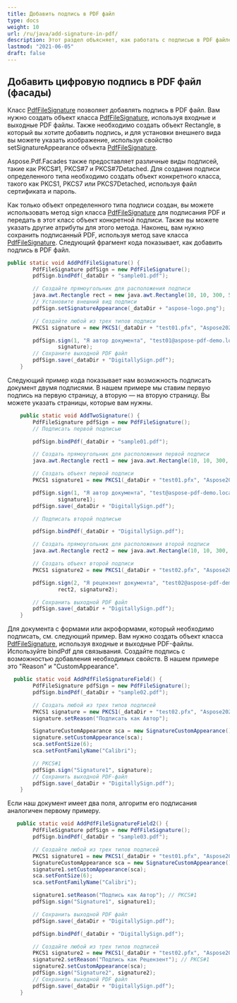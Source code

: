 ```yaml
---
title: Добавить подпись в PDF файл
type: docs
weight: 10
url: /ru/java/add-signature-in-pdf/
description: Этот раздел объясняет, как работать с подписью в PDF файле, используя класс PdfFileSignature.
lastmod: "2021-06-05"
draft: false
---
```


## Добавить цифровую подпись в PDF файл (фасады)

Класс [PdfFileSignature](https://reference.aspose.com/pdf/java/com.aspose.pdf.facades/PdfFileSignature) позволяет добавлять подпись в PDF файл. Вам нужно создать объект класса [PdfFileSignature](https://reference.aspose.com/pdf/java/com.aspose.pdf.facades/PdfFileSignature), используя входные и выходные PDF файлы. Также необходимо создать объект Rectangle, в который вы хотите добавить подпись, и для установки внешнего вида вы можете указать изображение, используя свойство setSignatureAppearance объекта [PdfFileSignature](https://reference.aspose.com/pdf/java/com.aspose.pdf.facades/PdfFileSignature).

Aspose.Pdf.Facades также предоставляет различные виды подписей, такие как PKCS#1, PKCS#7 и PKCS#7Detached.
 Для создания подписи определенного типа необходимо создать объект конкретного класса, такого как PKCS1, PKCS7 или PKCS7Detached, используя файл сертификата и пароль.

Как только объект определенного типа подписи создан, вы можете использовать метод sign класса [PdfFileSignature](https://reference.aspose.com/pdf/java/com.aspose.pdf.facades/PdfFileSignature) для подписания PDF и передать в этот класс объект конкретной подписи. Также вы можете указать другие атрибуты для этого метода. Наконец, вам нужно сохранить подписанный PDF, используя метод save класса [PdfFileSignature](https://reference.aspose.com/pdf/java/com.aspose.pdf.facades/PdfFileSignature). Следующий фрагмент кода показывает, как добавить подпись в PDF файл.

```java
public static void AddPdfFileSignature() {
        PdfFileSignature pdfSign = new PdfFileSignature();
        pdfSign.bindPdf(_dataDir + "sample01.pdf");

        // Создайте прямоугольник для расположения подписи
        java.awt.Rectangle rect = new java.awt.Rectangle(10, 10, 300, 50);
        // Установите внешний вид подписи
        pdfSign.setSignatureAppearance(_dataDir + "aspose-logo.png");

        // Создайте любой из трех типов подписи
        PKCS1 signature = new PKCS1(_dataDir + "test01.pfx", "Aspose2021"); // PKCS#1

        pdfSign.sign(1, "Я автор документа", "test01@aspose-pdf-demo.local", "Aspose Pdf Demo, Австралия", true, rect,
                signature);
        // Сохраните выходной PDF файл
        pdfSign.save(_dataDir + "DigitallySign.pdf");
    }
```

Следующий пример кода показывает нам возможность подписать документ двумя подписями. В нашем примере мы ставим первую подпись на первую страницу, а вторую — на вторую страницу. Вы можете указать страницы, которые вам нужны.

```java
    public static void AddTwoSignature() {
        PdfFileSignature pdfSign = new PdfFileSignature();
        // Подписать первой подписью

        pdfSign.bindPdf(_dataDir + "sample01.pdf");

        // Создать прямоугольник для расположения первой подписи
        java.awt.Rectangle rect1 = new java.awt.Rectangle(10, 10, 300, 50);

        // Создать объект первой подписи
        PKCS1 signature1 = new PKCS1(_dataDir + "test01.pfx", "Aspose2021"); // PKCS#1

        pdfSign.sign(1, "Я автор документа", "test@aspose-pdf-demo.local", "Aspose Pdf Demo, Австралия", true, rect1,
                signature1);
        pdfSign.save(_dataDir + "DigitallySign.pdf");

        // Подписать второй подписью

        pdfSign.bindPdf(_dataDir + "DigitallySign.pdf");

        // Создать прямоугольник для расположения второй подписи
        java.awt.Rectangle rect2 = new java.awt.Rectangle(10, 10, 300, 50);

        // Создать объект второй подписи
        PKCS1 signature2 = new PKCS1(_dataDir + "test02.pfx", "Aspose2021"); // PKCS#1

        pdfSign.sign(2, "Я рецензент документа", "test02@aspose-pdf-demo.local", "Aspose Pdf Demo, Австралия", true,
                rect2, signature2);

        // Сохранить выходной PDF файл
        pdfSign.save(_dataDir + "DigitallySign.pdf");
    }
```


Для документа с формами или акроформами, который необходимо подписать, см. следующий пример. Вам нужно создать объект класса [PdfFileSignature](https://reference.aspose.com/pdf/java/com.aspose.pdf.facades/PdfFileSignature), используя входные и выходные PDF-файлы. Используйте bindPdf для связывания. Создайте подпись с возможностью добавления необходимых свойств. В нашем примере это "Reason" и "CustomAppearance".

```java
  public static void AddPdfFileSignatureField() {
        PdfFileSignature pdfSign = new PdfFileSignature();
        pdfSign.bindPdf(_dataDir + "sample02.pdf");

        // Создать любой из трех типов подписей
        PKCS1 signature = new PKCS1(_dataDir + "test02.pfx", "Aspose2021");
        signature.setReason("Подписать как Автор");

        SignatureCustomAppearance sca = new SignatureCustomAppearance();
        signature.setCustomAppearance(sca);
        sca.setFontSize(6);
        sca.setFontFamilyName("Calibri");

        // PKCS#1
        pdfSign.sign("Signature1", signature);
        // Сохранить выходной PDF-файл
        pdfSign.save(_dataDir + "DigitallySign.pdf");
    }
```


Если наш документ имеет два поля, алгоритм его подписания аналогичен первому примеру.

```java
   public static void AddPdfFileSignatureField2() {
        PdfFileSignature pdfSign = new PdfFileSignature();
        pdfSign.bindPdf(_dataDir + "sample03.pdf");

        // Создайте любой из трех типов подписей
        PKCS1 signature1 = new PKCS1(_dataDir + "test01.pfx", "Aspose2021");
        SignatureCustomAppearance sca = new SignatureCustomAppearance();
        signature1.setCustomAppearance(sca);
        sca.setFontSize(6);
        sca.setFontFamilyName("Calibri");

        signature1.setReason("Подпись как Автор"); // PKCS#1
        pdfSign.sign("Signature1", signature1);

        // Сохранить выходной PDF файл
        pdfSign.save(_dataDir + "DigitallySign.pdf");

        pdfSign.bindPdf(_dataDir + "DigitallySign.pdf");

        // Создайте любой из трех типов подписей
        PKCS1 signature2 = new PKCS1(_dataDir + "test02.pfx", "Aspose2021");
        signature2.setReason("Подпись как Рецензент"); // PKCS#1
        signature2.setCustomAppearance(sca);
        pdfSign.sign("Signature2", signature2);
        // Сохранить выходной PDF файл
        pdfSign.save(_dataDir + "DigitallySign.pdf");
    }
```